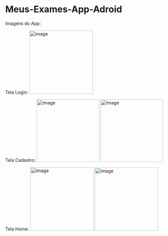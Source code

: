 # Meus-Exames-App-Adroid



Imagens do App:

Tela Login:
<img width="200" alt="image" src="https://user-images.githubusercontent.com/92445126/180798239-0f6a226e-9c89-4765-b29b-be7e8b0a6a6e.png">

Tela Cadastro:
<img width="197" alt="image" src="https://user-images.githubusercontent.com/92445126/180798409-3160efa0-5e68-451c-8e1c-d3e2ae2746f3.png">
<img width="197" alt="image" src="https://user-images.githubusercontent.com/92445126/180798470-b16527e3-631c-4a6f-bd53-71eae17640fe.png">

Tela Home:
<img width="200" alt="image" src="https://user-images.githubusercontent.com/92445126/180798633-bf5336f7-8550-4dc4-8dd7-e6b8eeafca19.png">
<img width="199" alt="image" src="https://user-images.githubusercontent.com/92445126/180798679-f1392e06-3a54-4fc1-933f-8a3372a62851.png">

